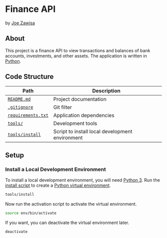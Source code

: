 # Finance API

by [Joe Zawisa](https://github.com/joezawisa)

## About

This project is a finance API to view transactions and balances of bank
accounts, investments, and other assets. The application is written in
[Python](https://www.python.org).

## Code Structure

| Path                                   | Description                                        |
| -------------------------------------- | -------------------------------------------------- |
| [`README.md`](README.md)               | Project documentation                              |
| [`.gitignore`](.gitignore)             | Git filter                                         |
| [`requirements.txt`](requirements.txt) | Application dependencies                           |
| [`tools/`](tools/)                     | Development tools                                  |
| [`tools/install`](tools/install)       | Script to install local development environment    |

## Setup

### Install a Local Development Environment

To install a local development environment, you will need
[Python 3](https://www.python.org). Run the
[install script](tools/install) to create a
[Python virtual environment](https://docs.python.org/3/tutorial/venv.html).

```bash
tools/install
```

Now run the activation script to activate the virtual environment.

```bash
source env/bin/activate
```

If you want, you can deactivate the virtual environment later.

```bash
deactivate
```